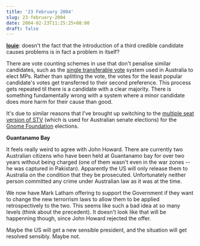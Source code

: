 ```yaml
---
title: '23 February 2004'
slug: 23-february-2004
date: 2004-02-23T11:25:25+08:00
draft: false
---
```


**[louie](http://www.advogato.org/person/louie/)**: doesn\'t the fact
that the introduction of a third credible candidate causes problems is
in fact a problem in itself?

There are vote counting schemes in use that don\'t penalise similar
candidates, such as the [single transferable
vote](http://en.wikipedia.org/wiki/Instant-runoff_voting) system used in
Australia to elect MPs. Rather than splitting the vote, the votes for
the least popular candidate\'s votes get transferred to their second
preference. This process gets repeated til there is a candidate with a
clear majority. There is something fundamentally wrong with a system
where a minor candidate does more harm for their cause than good.

It\'s due to similar reasons that I\'ve brought up switching to the
[multiple seat version of
STV](http://en.wikipedia.org/wiki/Single_Transferable_Vote) (which is
used for Australian senate elections) for the [Gnome
Foundation](http://foundation.gnome.org/) elections.

**Guantanamo Bay**

It feels really weird to agree with John Howard. There are currently two
Australian citizens who have been held at Guantanamo bay for over two
years without being charged (one of them wasn\'t even in the war zones
\-- he was captured in Pakistan). Apparently the US will only release
them to Australia on the condition that they be prosecuted.
Unfortunately neither person committed any crime under Australian law as
it was at the time.

We now have Mark Latham offering to support the Government if they want
to change the new terrorrism laws to allow them to be applied
retrospectively to the two. This seems like such a bad idea at so many
levels (think about the precedent). It doesn\'t look like that will be
happenning though, since John Howard rejected the offer.

Maybe the US will get a new sensible president, and the situation will
get resolved sensibly. Maybe not.
